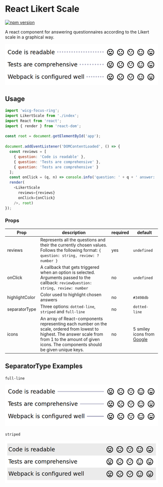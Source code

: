 # React Likert Scale

[![npm version](https://badge.fury.io/js/likert-react.svg)](https://badge.fury.io/js/likert-react)

A react component for answering questionnaires according to the Likert scale in a graphical way.

![React Likert scale example](https://github.com/rage/likert-react/blob/master/docs/likert-example.gif)

## Usage

```javascript
import 'wicg-focus-ring';
import LikertScale from './index';
import React from 'react';
import { render } from 'react-dom';

const root = document.getElementById('app');

document.addEventListener('DOMContentLoaded', () => {
  const reviews = [
    { question: 'Code is readable' },
    { question: 'Tests are comprehensive' },
    { question: 'Tests are comprehensive' }
  ];
  const onClick = (q, n) => console.info('question: ' + q + ' answer: ' + n);
  render(
    <LikertScale
      reviews={reviews}
      onClick={onClick}
    />, root)
});
```

### Props

| Prop | description | required | default |
|------|-------------|----------|---------|
|reviews|Represents all the questions and their the currently chosen values. Follows the following format: `{ question: string, review: ?number }` | yes | `undefined` |
|onClick|A callback that gets triggered when an option is selected. Arguments passed to the callback: `reviewQuestion: string, review: number`| no | `undefined` |
|highlightColor|Color used to highlight chosen answers| no | `#3498db` |
|separatorType|Three options: `dotted-line`, `striped` and `full-line`| no | `dotted-line` |
|icons|An array of React-components representing each number on the scale, ordered from lowest to highest. The answer scale from from 1 to the amount of given icons. The components should be given unique keys. | no | 5 smiley icons from [Google](https://material.io/icons/#ic_sentiment_very_satisfied)|


## SeparatorType Examples

`full-line`

![full-line example](https://github.com/rage/likert-react/blob/master/docs/likert-full-line-example.png)

`striped`

![striped example](https://github.com/rage/likert-react/blob/master/docs/likert-striped-example.png)

